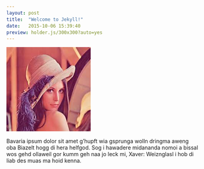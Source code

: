 ```yaml
---
layout: post
title:  "Welcome to Jekyll!"
date:   2015-10-06 15:39:40
preview: holder.js/300x300?auto=yes
---
```


![Picture 1](/img/lena.jpg)

Bavaria ipsum dolor sit amet g’hupft wia gsprunga wolln dringma aweng oba Biazelt hogg di hera helfgod. Sog i hawadere midananda nomoi a bissal wos gehd ollaweil gor kumm geh naa jo leck mi, Xaver: Weiznglasl i hob di liab des muas ma hoid kenna.
